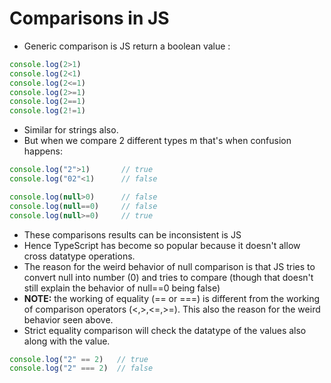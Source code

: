 # Comparisons in JS

- Generic comparison is JS return a boolean value : 
```javascript
console.log(2>1)
console.log(2<1)
console.log(2<=1)
console.log(2>=1)
console.log(2==1)
console.log(2!=1)
```
- Similar for strings also.
- But when we compare 2 different types m that's when confusion happens: 

```javascript
console.log("2">1)       // true
console.log("02"<1)      // false

console.log(null>0)      // false
console.log(null==0)     // false
console.log(null>=0)     // true
```
- These comparisons results can be inconsistent is JS 
- Hence TypeScript has become so popular because it doesn't allow cross datatype operations. 
- The reason for the weird behavior of null comparison is that JS tries to convert null into number (0) and tries to compare (though that doesn't still explain the behavior of null==0 being false)
- **NOTE:** the working of equality (== or ===) is different from the working of comparison operators (<,>,<=,>=). This also the reason for the weird behavior seen above. 
- Strict equality comparison will check the datatype of the values also along with the value. 

```javascript
console.log("2" == 2)   // true
console.log("2" === 2)  // false
```